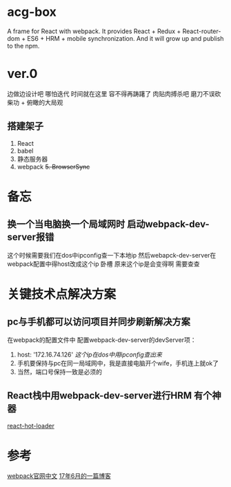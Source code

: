 # acg-box
A frame for React with webpack. It provides React + Redux + React-router-dom + ES6 + HRM + mobile synchronization.
And it will grow up and publish to the npm.

# ver.0
边做边设计吧 哪怕迭代 时间就在这里 容不得再踌躇了 肉贴肉搏杀吧
磨刀不误砍柴功 + 俯瞰的大局观 
## 搭建架子
1. React
2. babel
3. 静态服务器
4. webpack
~~5. BrowserSync~~

# 备忘
## 换一个当电脑换一个局域网时 启动webpack-dev-server报错
这个时候需要我们在dos中ipconfig查一下本地ip 然后webapck-dev-server在webpack配置中得host改成这个ip
卧槽 原来这个ip是会变得啊 需要查查

# 关键技术点解决方案
## pc与手机都可以访问项目并同步刷新解决方案
在webpack的配置文件中 配置webpack-dev-server的devServer项：
1. host: '172.16.74.126'  *这个ip在dos中用ipconfig查出来*
2. 手机要保持与pc在同一局域网中，我是直接电脑开个wife，手机连上就ok了
3. 当然，端口号保持一致是必须的

## React栈中用webpack-dev-server进行HRM 有个神器
[react-hot-loader](https://www.webpackjs.com/guides/hot-module-replacement/#其他代码和框架)

# 参考
[webpack官网中文](https://www.webpackjs.com/guides/code-splitting/)
[17年6月的一篇博客](https://segmentfault.com/a/1190000009952845)




